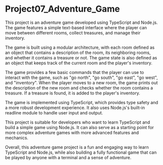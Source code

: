 # Project07_Adventure_Game

This project is an adventure game developed using TypeScript and Node.js. The game features a simple text-based interface where the player can move between different rooms, collect treasures, and manage their inventory.

The game is built using a modular architecture, with each room defined as an object that contains a description of the room, its neighboring rooms, and whether it contains a treasure or not. The game state is also defined as an object that keeps track of the current room and the player's inventory.

The game provides a few basic commands that the player can use to interact with the game, such as "go north", "go south", "go east", "go west", and "inventory". When the player moves to a new room, the game prints out the description of the new room and checks whether the room contains a treasure. If a treasure is found, it is added to the player's inventory.

The game is implemented using TypeScript, which provides type safety and a more robust development experience. It also uses Node.js's built-in readline module to handle user input and output.

This project is suitable for developers who want to learn TypeScript and build a simple game using Node.js. It can also serve as a starting point for more complex adventure games with more advanced features and mechanics.

Overall, this adventure game project is a fun and engaging way to learn TypeScript and Node.js, while also building a fully functional game that can be played by anyone with a terminal and a sense of adventure.
